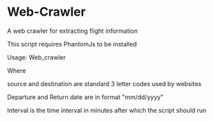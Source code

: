 # Web-Crawler
A web crawler for extracting flight information

This script requires PhantomJs to be installed


Usage: Web_crawler <Source> <Destination> <Dept Date> <Return Date> <Interval>

Where 
      
source and destination are standard 3 letter codes used by websites

Departure and Return date are in format "mm/dd/yyyy"

Interval is the time interval in minutes after which the script should run

